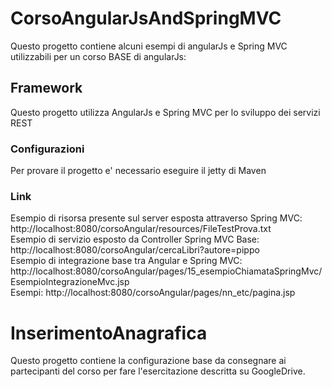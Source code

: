 # CorsoAngularJsAndSpringMVC
Questo progetto contiene alcuni esempi di angularJs e Spring MVC utilizzabili per un corso BASE di angularJs: <br>

## Framework
Questo progetto utilizza AngularJs e Spring MVC per lo sviluppo dei servizi REST

### Configurazioni
Per provare il progetto e' necessario eseguire il jetty di Maven

### Link
Esempio di risorsa presente sul server esposta attraverso Spring MVC: http://localhost:8080/corsoAngular/resources/FileTestProva.txt <br>
Esempio di servizio esposto da Controller Spring MVC Base: http://localhost:8080/corsoAngular/cercaLibri?autore=pippo <br>
Esempio di integrazione base tra Angular e Spring MVC: http://localhost:8080/corsoAngular/pages/15_esempioChiamataSpringMvc/EsempioIntegrazioneMvc.jsp<br>
Esempi: http://localhost:8080/corsoAngular/pages/nn_etc/pagina.jsp <br>

# InserimentoAnagrafica
Questo progetto contiene la configurazione base da consegnare ai partecipanti del corso per fare l'esercitazione descritta su GoogleDrive.